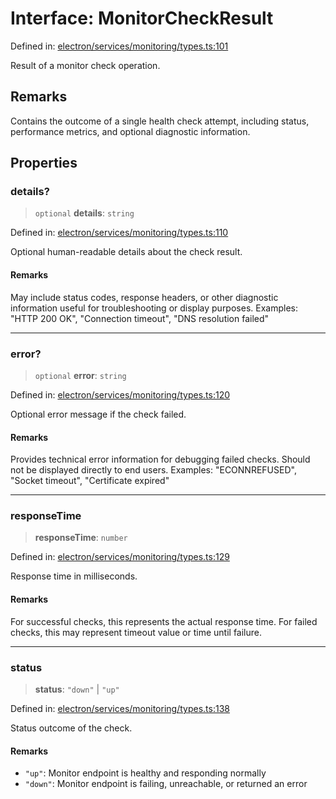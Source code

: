 # Interface: MonitorCheckResult

Defined in: [electron/services/monitoring/types.ts:101](https://github.com/Nick2bad4u/Uptime-Watcher/blob/8a1973382d5fe14c52996ecda381894eb7ecd4a6/electron/services/monitoring/types.ts#L101)

Result of a monitor check operation.

## Remarks

Contains the outcome of a single health check attempt, including status,
performance metrics, and optional diagnostic information.

## Properties

### details?

> `optional` **details**: `string`

Defined in: [electron/services/monitoring/types.ts:110](https://github.com/Nick2bad4u/Uptime-Watcher/blob/8a1973382d5fe14c52996ecda381894eb7ecd4a6/electron/services/monitoring/types.ts#L110)

Optional human-readable details about the check result.

#### Remarks

May include status codes, response headers, or other diagnostic information
useful for troubleshooting or display purposes.
Examples: "HTTP 200 OK", "Connection timeout", "DNS resolution failed"

***

### error?

> `optional` **error**: `string`

Defined in: [electron/services/monitoring/types.ts:120](https://github.com/Nick2bad4u/Uptime-Watcher/blob/8a1973382d5fe14c52996ecda381894eb7ecd4a6/electron/services/monitoring/types.ts#L120)

Optional error message if the check failed.

#### Remarks

Provides technical error information for debugging failed checks.
Should not be displayed directly to end users.
Examples: "ECONNREFUSED", "Socket timeout", "Certificate expired"

***

### responseTime

> **responseTime**: `number`

Defined in: [electron/services/monitoring/types.ts:129](https://github.com/Nick2bad4u/Uptime-Watcher/blob/8a1973382d5fe14c52996ecda381894eb7ecd4a6/electron/services/monitoring/types.ts#L129)

Response time in milliseconds.

#### Remarks

For successful checks, this represents the actual response time.
For failed checks, this may represent timeout value or time until failure.

***

### status

> **status**: `"down"` \| `"up"`

Defined in: [electron/services/monitoring/types.ts:138](https://github.com/Nick2bad4u/Uptime-Watcher/blob/8a1973382d5fe14c52996ecda381894eb7ecd4a6/electron/services/monitoring/types.ts#L138)

Status outcome of the check.

#### Remarks

- `"up"`: Monitor endpoint is healthy and responding normally
- `"down"`: Monitor endpoint is failing, unreachable, or returned an error
